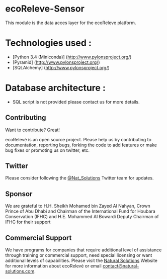 ecoReleve-Sensor
================

This module is the data acces layer for the ecoReleve platform. 


Technologies used : 
================
* [Python 3.4 (Miniconda)] (http://www.pylonsproject.org/)
* [Pyramid] (http://www.pylonsproject.org/)
* [SQLAlchemy] (http://www.pylonsproject.org/)

Database architecture :
================
* SQL script is not provided please contact us for more details.


Contributing
------------

Want to contribute? Great!

ecoRelevé is an open source project. Please help us by contributing to documentation, reporting bugs, forking the code to add features or make bug fixes or promoting us on twitter, etc.

Twitter
------------
Please consider following the [@Nat_Solutions](https://twitter.com/Nat_Solutions) Twitter team for updates.


Sponsor
------------

We are grateful to H.H. Sheikh Mohamed bin Zayed Al Nahyan, Crown Prince of Abu Dhabi and Chairman of the International Fund for Houbara Conservation (IFHC) and  H.E. Mohammed Al Bowardi Deputy Chairman of IFHC for their support

Commercial Support
------------

We have programs for companies that require additional level of assistance through training or commercial support, need special licensing or want additional levels of capabilities. Please visit the  [Natural Solutions](http://www.natural-solutions.eu/) Website for more information about ecoRelevé or email contact@natural-solutions.com.

